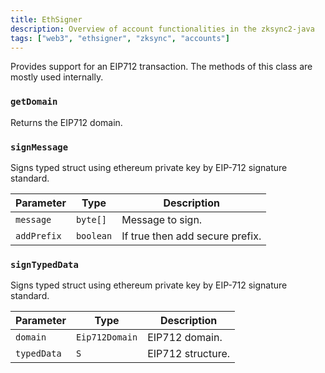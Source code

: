 ```yaml
---
title: EthSigner
description: Overview of account functionalities in the zksync2-java
tags: ["web3", "ethsigner", "zksync", "accounts"]
---
```


Provides support for an EIP712 transaction. The methods of this class are mostly used internally.

### `getDomain`

Returns the EIP712 domain.

### `signMessage`

Signs typed struct using ethereum private key by EIP-712 signature standard.

| Parameter   | Type      | Description                     |
| ----------- | --------- | ------------------------------- |
| `message`   | `byte[]`  | Message to sign.                |
| `addPrefix` | `boolean` | If true then add secure prefix. |

### `signTypedData`

Signs typed struct using ethereum private key by EIP-712 signature standard.

| Parameter   | Type           | Description       |
| ----------- | -------------- | ----------------- |
| `domain`    | `Eip712Domain` | EIP712 domain.    |
| `typedData` | `S`            | EIP712 structure. |
